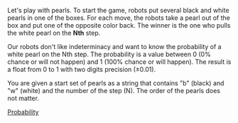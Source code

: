 Let's play with pearls.
To start the game, robots put several black and white pearls in one of the boxes.
For each move, the robots take a pearl out of the box and put one of the opposite color back.
The winner is the one who pulls the white pearl on the **Nth** step.

Our robots don't like indeterminacy and want to know the probability of a white pearl on the Nth step.
The probability is a value between 0 (0% chance or will not happen) and 1 (100% chance or will happen).
The result is a float from 0 to 1 with two digits precision (&plusmn;0.01).

You are given a start set of pearls as a string that contains 
"b" (black) and "w" (white) and the number of the step (N).
The order of the pearls does not matter.

[Probability](probability.png)
